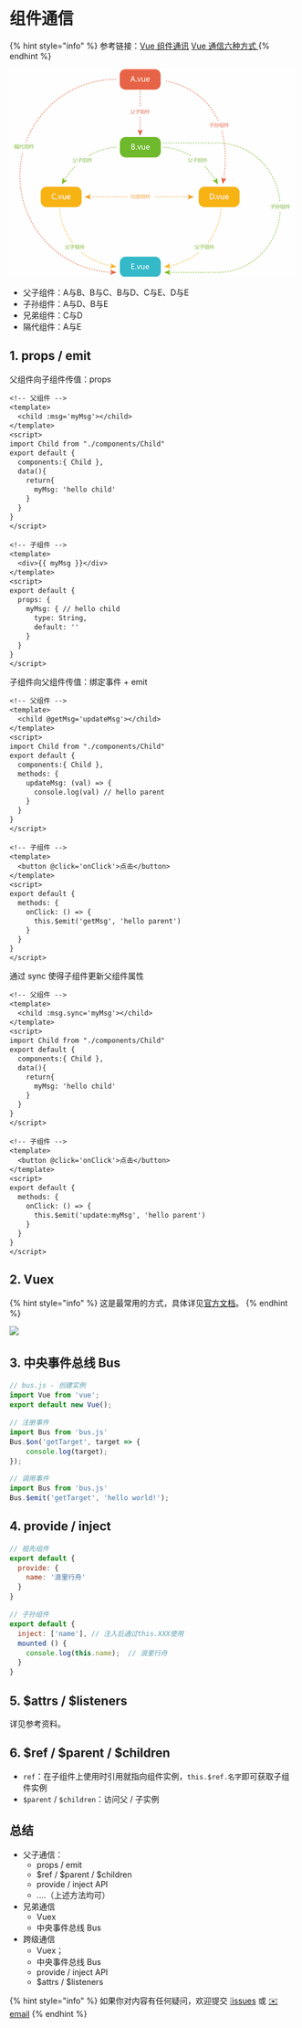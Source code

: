 # 组件通信

{% hint style="info" %}
参考链接：[Vue 组件通讯](https://github.com/MrEnvision/Front-end_learning_project/tree/master/vue_components_communication)  [Vue 通信六种方式 ](https://segmentfault.com/a/1190000019208626)
{% endhint %}

![](../.gitbook/assets/zu-jian-.png)

* 父子组件：A与B、B与C、B与D、C与E、D与E
* 子孙组件：A与D、B与E
* 兄弟组件：C与D
* 隔代组件：A与E

## 1. props / emit

父组件向子组件传值：props

```markup
<!-- 父组件 -->
<template>
  <child :msg='myMsg'></child>
</template>
<script>
import Child from "./components/Child"
export default {
  components:{ Child },
  data(){
    return{
      myMsg: 'hello child'
    }
  }
}
</script>

<!-- 子组件 -->
<template>
  <div>{{ myMsg }}</div>
</template>
<script>
export default {
  props: {
    myMsg: { // hello child
      type: String,
      default: ''
    }
  }
}
</script>
```

子组件向父组件传值：绑定事件 + emit

```markup
<!-- 父组件 -->
<template>
  <child @getMsg='updateMsg'></child>
</template>
<script>
import Child from "./components/Child"
export default {
  components:{ Child },
  methods: {
    updateMsg: (val) => {
      console.log(val) // hello parent
    }
  }
}
</script>

<!-- 子组件 -->
<template>
  <button @click='onClick'>点击</button>
</template>
<script>
export default {
  methods: {
    onClick: () => {
      this.$emit('getMsg', 'hello parent')
    }
  }
}
</script>
```

通过 sync 使得子组件更新父组件属性

```markup
<!-- 父组件 -->
<template>
  <child :msg.sync='myMsg'></child>
</template>
<script>
import Child from "./components/Child"
export default {
  components:{ Child },
  data(){
    return{
      myMsg: 'hello child'
    }
  }
}
</script>

<!-- 子组件 -->
<template>
  <button @click='onClick'>点击</button>
</template>
<script>
export default {
  methods: {
    onClick: () => {
      this.$emit('update:myMsg', 'hello parent')
    }
  }
}
</script>
```

## 2. Vuex

{% hint style="info" %}
这是最常用的方式，具体详见[官方文档](https://vuex.vuejs.org/zh/)。
{% endhint %}

![](https://vuex.vuejs.org/vuex.png)

## 3. 中央事件总线 Bus

```javascript
// bus.js - 创建实例
import Vue from 'vue';
export default new Vue();
```

```javascript
// 注册事件
import Bus from 'bus.js'
Bus.$on('getTarget', target => {  
    console.log(target);  
});
```

```javascript
// 调用事件
import Bus from 'bus.js'
Bus.$emit('getTarget', 'hello world!');
```

## 4. provide / inject

```javascript
// 祖先组件
export default {
  provide: {
    name: '浪里行舟'
  }
}
```

```javascript
// 子孙组件
export default {
  inject: ['name'], // 注入后通过this.XXX使用
  mounted () {
    console.log(this.name);  // 浪里行舟
  }
}
```

## 5. $attrs / $listeners

详见参考资料。

## 6. $ref / $parent / $children

* `ref`：在子组件上使用时引用就指向组件实例，`this.$ref.名字`即可获取子组件实例
* `$parent` / `$children`：访问父 / 子实例

## 总结

* 父子通信：
  * props / emit
  * $ref / $parent / $children
  * provide / inject API
  * ....（上述方法均可）
* 兄弟通信
  * Vuex
  * 中央事件总线 Bus
* 跨级通信
  * Vuex；
  * 中央事件总线 Bus
  * provide / inject API
  * $attrs / $listeners

{% hint style="info" %}
如果你对内容有任何疑问，欢迎提交 [❕issues](https://github.com/MrEnvision/Front-end_learning_notes/issues) 或 [ ✉️ email](mailto:EnvisionShen@gmail.com)
{% endhint %}


